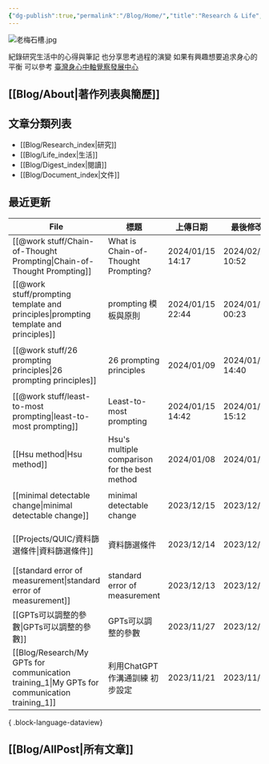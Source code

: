 ```yaml
---
{"dg-publish":true,"permalink":"/Blog/Home/","title":"Research & Life","tags":["blog","gardenEntry","gardenEntry"],"created":"2023-02-16","updated":"2023-03-01"}
---
```



![老梅石槽.jpg](/img/user/Blog/images/%E8%80%81%E6%A2%85%E7%9F%B3%E6%A7%BD.jpg)

紀錄研究生活中的心得與筆記
也分享思考過程的演變
如果有興趣想要追求身心的平衡
可以參考 [臺灣身心中軸覺察發展中心](https://bmaa.tw)

## [[Blog/About\|著作列表與簡歷]]

## 文章分類列表

- [[Blog/Research_index\|研究]]
- [[Blog/Life_index\|生活]]
- [[Blog/Digest_index\|閱讀]]
- [[Blog/Document_index\|文件]]

## 最近更新


<div class="transclusion internal-embed is-loaded"><div class="markdown-embed">





| File                                                                                            | 標題                                            | 上傳日期              | 最後修改              | 類別                                                         |
| ----------------------------------------------------------------------------------------------- | --------------------------------------------- | ----------------- | ----------------- | ---------------------------------------------------------- |
| [[@work stuff/Chain-of-Thought Prompting\|Chain-of-Thought Prompting]]                       | What is Chain-of-Thought Prompting?           | 2024/01/15  14:17 | 2024/02/01  10:52 | \-                                                         |
| [[@work stuff/prompting template and principles\|prompting template and principles]]         | prompting 模板與原則                               | 2024/01/15  22:44 | 2024/01/18  00:23 | <ul><li>note</li><li>research</li></ul>                    |
| [[@work stuff/26 prompting principles\|26 prompting principles]]                             | 26 prompting principles                       | 2024/01/09        | 2024/01/16  14:40 | <ul><li>research</li><li>references</li><li>note</li></ul> |
| [[@work stuff/least-to-most prompting\|least-to-most prompting]]                             | Least-to-most prompting                       | 2024/01/15  14:42 | 2024/01/15  15:12 | \-                                                         |
| [[Hsu method\|Hsu method]]                                                                   | Hsu's multiple comparison for the best method | 2024/01/08        | 2024/01/08        | <ul><li>research</li><li>note</li></ul>                    |
| [[minimal detectable change\|minimal detectable change]]                                     | minimal detectable change                     | 2023/12/15        | 2023/12/15        | <ul><li>blog</li><li>note</li></ul>                        |
| [[Projects/QUIC/資料篩選條件\|資料篩選條件]]                                                             | 資料篩選條件                                        | 2023/12/14        | 2023/12/14        | <ul><li>blog</li><li>research</li></ul>                    |
| [[standard error of measurement\|standard error of measurement]]                             | standard error of measurement                 | 2023/12/13        | 2023/12/13        | <ul><li>note</li></ul>                                     |
| [[GPTs可以調整的參數\|GPTs可以調整的參數]]                                                                 | GPTs可以調整的參數                                   | 2023/11/27        | 2023/12/05        | <ul><li>blog</li><li>research</li></ul>                    |
| [[Blog/Research/My GPTs for communication training_1\|My GPTs for communication training_1]] | 利用ChatGPT作溝通訓練 初步設定                           | 2023/11/21        | 2023/11/21        | <ul><li>blog</li><li>research</li></ul>                    |

{ .block-language-dataview}

</div></div>


## [[Blog/AllPost\|所有文章]]
